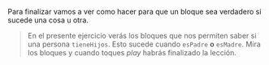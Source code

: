 <pl-toolbox toolbox-url="http://162.243.62.18:3001/assets/editor/sinComandos.xml"></pl-toolbox>

Para finalizar vamos a ver como hacer para que un bloque sea verdadero si sucede una cosa u otra. 

> En el presente ejercicio verás los bloques que nos permiten saber si una persona `tieneHijos`. Esto sucede cuando `esPadre` **o** `esMadre`. Mira los bloques y cuando toques _play_ habrás finalizado la lección.